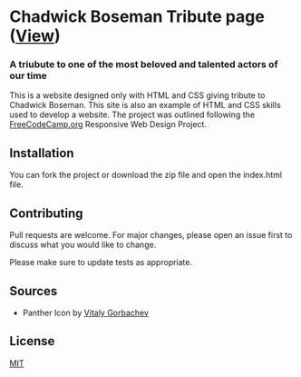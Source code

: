 # Chadwick Boseman Tribute page ([View](#))

### A triubute to one of the most beloved and talented actors of our time

This is a website designed only with HTML and CSS giving tribute to Chadwick Boseman. This site is also an example of HTML and CSS skills used to develop a website. The project was outlined following the [FreeCodeCamp.org](https://www.freecodecamp.org/learn/responsive-web-design/responsive-web-design-projects/build-a-tribute-page) Responsive Web Design Project.

## Installation

You can fork the project or download the zip file and open the index.html file.

## Contributing

Pull requests are welcome. For major changes, please open an issue first to discuss what you would like to change.

Please make sure to update tests as appropriate.

## Sources

- Panther Icon by [Vitaly Gorbachev](https://www.flaticon.com/authors/vitaly-gorbachev)

## License

[MIT](https://choosealicense.com/licenses/mit/)

